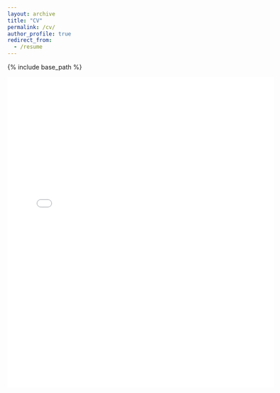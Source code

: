 ```yaml
---
layout: archive
title: "CV"
permalink: /cv/
author_profile: true
redirect_from:
  - /resume
---
```


{% include base_path %}

<embed src="{{ site.baseurl }}/files/christian_zimpelmann_cv.pdf" width="600" height="700" type='application/pdf'>